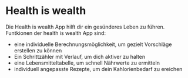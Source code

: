 # Health is wealth

Die Health is wealth App hilft dir ein gesünderes Leben zu führen.
Funtkionen der health is wealth App sind:
* eine individuelle Berechnungsmöglichkeit, um gezielt Vorschläge erstellen zu können
* Ein Schrittzähler mit Verlauf, um dich aktiver zu halten
* eine Lebensmitteltabelle, um schnell Nährwerte zu ermitteln
* individuell angepasste Rezepte, um dein Kahlorienbedarf zu ereichen



